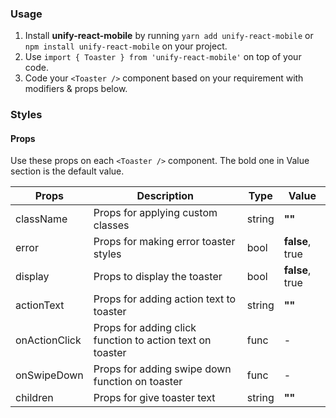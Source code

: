 ### Usage

1. Install **unify-react-mobile** by running `yarn add unify-react-mobile` or `npm install unify-react-mobile` on your project.
2. Use `import { Toaster } from 'unify-react-mobile'` on top of your code.
3. Code your `<Toaster />` component based on your requirement with modifiers & props below.



### Styles

#### Props

Use these props on each `<Toaster />` component. The bold one in Value section is the default value.

| Props            | Description                         | Type            | Value
|---------------------|----------------------------------|-----------------|---------------------|
| className   | Props for applying custom classes   | string            | **""**
| error   | Props for making error toaster styles   | bool            | **false**, true
| display   | Props to display the toaster   | bool            | **false**, true
| actionText   | Props for adding action text to toaster   | string            | **""**
| onActionClick   | Props for adding click function to action text on toaster   | func            | -
| onSwipeDown   | Props for adding swipe down function on toaster   | func            | -
| children   | Props for give toaster text   | string            | **""**
